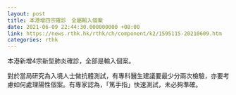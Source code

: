 ```yaml
---
layout: post
title: 本港增四宗確診　全屬輸入個案
date: 2021-06-09 22:44:30.000000000 +08:00
link: https://news.rthk.hk/rthk/ch/component/k2/1595115-20210609.htm
categories: rthk
---
```


本港新增4宗新型肺炎確診，全部是輸入個案。

對於當局研究為入境人士做抗體測試，有專科醫生建議要最少分兩次檢驗，亦要考慮如何處理陽性個案。有專家認為，「篤手指」快速測試，未必夠準確。
